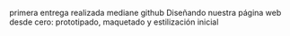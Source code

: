 primera entrega realizada mediane github Diseñando nuestra página web desde cero: prototipado, maquetado y estilización inicial
